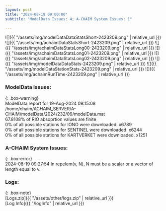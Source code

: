 ```yaml
---
layout: post
title: "2024-08-19 09:00:00"
subtitle: "ModelData Issues: 4; A-CHAIM System Issues: 1"

---
```


![]({{ "/assets/img/modelDataDataStatsShort-2423209.png" | relative_url }})
![]({{ "/assets/img/achaimDataStatsShort-2423209.png" | relative_url }})
![]({{ "/assets/img/achaimDataStatsLong00-2423209.png" | relative_url }})
![]({{ "/assets/img/achaimDataStatsLong01-2423209.png" | relative_url }})
![]({{ "/assets/img/achaimDataStatsLong02-2423209.png" | relative_url }})
![]({{ "/assets/img/modelDataDataStats-2423209.png" | relative_url }})
![]({{ "/assets/img/modelDataStationStats-2423209.png" | relative_url }})
![]({{ "/assets/img/achaimRunTime-2423209.png" | relative_url }})


### ModelData Issues:  
  
{: .box-warning}  
 ModelData report for 19-Aug-2024 09:15:08   
 /home/chaim/ACHAIM_SERVER/A-CHAIM/modelData/2024/232/09/modelData.mat   
 67.8108% of RIO absoprtion values are finite   
 0% of all possible stations for IONO were downloaded. x6789   
 0% of all possible stations for SENTINEL were downloaded. x6244   
 0% of all possible stations for KARTVERKET were downloaded. x1251   
  
### A-CHAIM System Issues:  
  
{: .box-error}  
2024-08-19 09:27:54 In repelem(v, N), N must be a scalar or a vector of length equal to v.  

### Logs:  
  
{: .box-note}  
[Logs.zip]({{ "/assets/other/logs.zip" | relative_url }})  
[Log Info]({{ "/logInfo" | relative_url }})  
